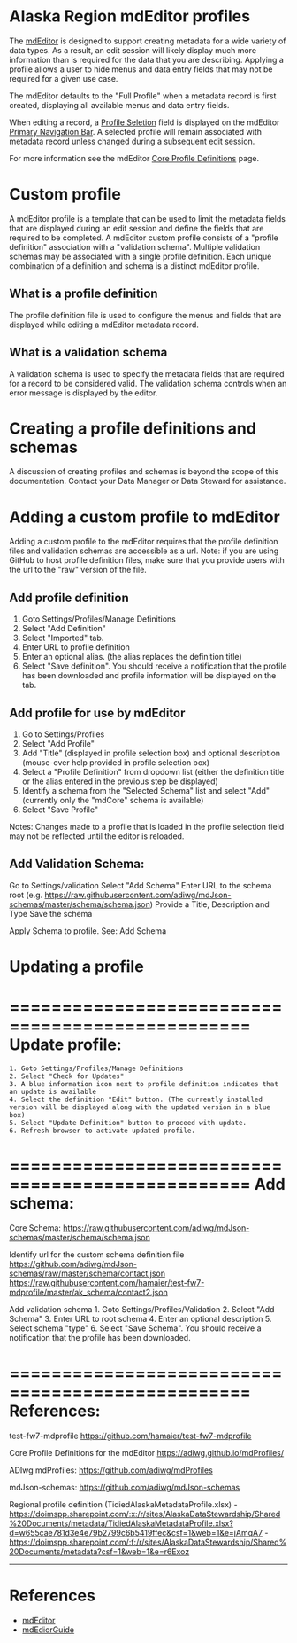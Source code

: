 # Alaska Region mdEditor profiles

The [mdEditor](mdEditor) is designed to support creating metadata for a wide variety of data types. As a result, an edit session will likely display much more information than is required for the data that you are describing. Applying a profile allows a user to hide menus and data entry fields that may not be required for a given use case.

The mdEditor defaults to the "Full Profile" when a metadata record is first created, displaying all available menus and data entry fields.

When editing a record, a [Profile Seletion](https://guide.mdeditor.org/tutorial/editor-window-parts/primary-navigation.html#profile) field is displayed on the mdEditor [Primary Navigation Bar](https://guide.mdeditor.org/tutorial/editor-window-parts/primary-navigation.html). A selected profile will remain associated with metadata record unless changed during a subsequent edit session.


For more information see the mdEditor [Core Profile Definitions](https://adiwg.github.io/mdProfiles/) page.

# Custom profile
A mdEditor profile is a template that can be used to limit the metadata fields that are displayed during an edit session and define the fields that are required to be completed. A mdEditor custom profile consists of a "profile definition" association with a "validation schema". Multiple validation schemas may be associated with a single profile definition. Each unique combination of a definition and schema is a distinct mdEditor profile.

## What is a profile definition
The profile definition file is used to configure the menus and fields that are displayed while editing a mdEditor metadata record.

## What is a validation schema
A validation schema is used to specify the metadata fields that are required for a record to be considered valid. The validation schema controls when an error message is displayed by the editor.

# Creating a profile definitions and schemas
A discussion of creating profiles and schemas is beyond the scope of this documentation. Contact your Data Manager or Data Steward for assistance.

# Adding a custom profile to mdEditor
Adding a custom profile to the mdEditor requires that the profile definition files and validation schemas are accessible as a url.
Note: if you are using GitHub to host profile definition files, make sure that you provide users with the url to the "raw" version of the file.

## Add profile definition
  1. Goto Settings/Profiles/Manage Definitions
  2. Select "Add Definition"
  3. Select "Imported" tab.
  4. Enter URL to profile definition
  5. Enter an optional alias. (the alias replaces the definition title)
  4. Select "Save definition". You should receive a notification that the profile has been downloaded and profile information will be displayed on the tab.

## Add profile for use by mdEditor
  1. Go to Settings/Profiles
  2. Select "Add Profile"
  3. Add "Title" (displayed in profile selection box) and optional description (mouse-over help provided in profile selection box)
  4. Select a "Profile Definition" from dropdown list (either the definition title or the alias entered in the previous step be displayed)
  5. Identify a schema from the "Selected Schema" list and select "Add" (currently only the "mdCore" schema is available)
  6. Select "Save Profile"

Notes:
Changes made to a profile that is loaded in the profile selection field may not be reflected until the editor is reloaded.

## Add Validation Schema:
  Go to Settings/validation
  Select "Add Schema"
  Enter URL to the schema root (e.g. https://raw.githubusercontent.com/adiwg/mdJson-schemas/master/schema/schema.json)
  Provide a Title, Description and Type
  Save the schema

Apply Schema to profile. See: Add Schema

# Updating a profile
=================================================
Update profile:
=================================================
	1. Goto Settings/Profiles/Manage Definitions
	2. Select "Check for Updates"
	3. A blue information icon next to profile definition indicates that an update is available
	4. Select the definition "Edit" button. (The currently installed version will be displayed along with the updated version in a blue box)
	5. Select "Update Definition" button to proceed with update.
	6. Refresh browser to activate updated profile.



=================================================
Add schema:
=================================================
Core Schema:
	https://raw.githubusercontent.com/adiwg/mdJson-schemas/master/schema/schema.json

Identify url for the custom schema definition file
	https://github.com/adiwg/mdJson-schemas/raw/master/schema/contact.json
	https://raw.githubusercontent.com/hamaier/test-fw7-mdprofile/master/ak_schema/contact2.json

Add validation schema
	1. Goto Settings/Profiles/Validation
	2. Select "Add Schema"
	3. Enter URL to root schema
	4. Enter an optional description
	5. Select schema "type"
	6. Select "Save Schema". You should receive a notification that the profile has been downloaded.

=================================================
References:
=================================================
test-fw7-mdprofile
	https://github.com/hamaier/test-fw7-mdprofile

Core Profile Definitions for the mdEditor
	https://adiwg.github.io/mdProfiles/

ADIwg mdProfiles:
	https://github.com/adiwg/mdProfiles

mdJson-schemas:
	https://github.com/adiwg/mdJson-schemas

Regional profile definition (TidiedAlaskaMetadataProfile.xlsx)
	- https://doimspp.sharepoint.com/:x:/r/sites/AlaskaDataStewardship/Shared%20Documents/metadata/TidiedAlaskaMetadataProfile.xlsx?d=w655cae781d3e4e79b2799c6b5419ffec&csf=1&web=1&e=jAmqA7
	- https://doimspp.sharepoint.com/:f:/r/sites/AlaskaDataStewardship/Shared%20Documents/metadata?csf=1&web=1&e=r6Exoz


---
# References
  - [mdEditor](https://www.mdeditor.org/)
  - [mdEdiorGuide](https://guide.mdeditor.org/)
